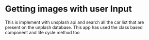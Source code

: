 # Getting images with user Input

This is implement with unsplash api and search all the car list that are present on the unplash
database. This app has used the class based component and life cycle method too
